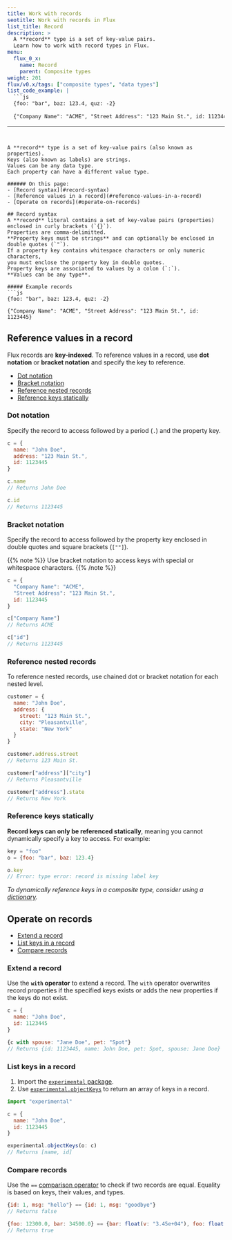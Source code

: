 ```yaml
---
title: Work with records
seotitle: Work with records in Flux
list_title: Record
description: >
  A **record** type is a set of key-value pairs.
  Learn how to work with record types in Flux.
menu:
  flux_0_x:
    name: Record
    parent: Composite types
weight: 201
flux/v0.x/tags: ["composite types", "data types"]
list_code_example: |
  ```js
  {foo: "bar", baz: 123.4, quz: -2}
  
  {"Company Name": "ACME", "Street Address": "123 Main St.", id: 1123445}
  ```
---
```


A **record** type is a set of key-value pairs (also known as properties).
Keys (also known as labels) are strings.
Values can be any data type.
Each property can have a different value type.

###### On this page:
- [Record syntax](#record-syntax)
- [Reference values in a record](#reference-values-in-a-record)
- [Operate on records](#operate-on-records)

## Record syntax
A **record** literal contains a set of key-value pairs (properties) enclosed in curly brackets (`{}`).
Properties are comma-delimitted.
**Property keys must be strings** and can optionally be enclosed in double quotes (`"`).
If a property key contains whitespace characters or only numeric characters,
you must enclose the property key in double quotes.
Property keys are associated to values by a colon (`:`).
**Values can be any type**.

##### Example records
```js
{foo: "bar", baz: 123.4, quz: -2}

{"Company Name": "ACME", "Street Address": "123 Main St.", id: 1123445}
```

## Reference values in a record
Flux records are **key-indexed**.
To reference values in a record, use **dot notation** or **bracket notation**
and specify the key to reference.

- [Dot notation](#dot-notation)
- [Bracket notation](#bracket-notation)
- [Reference nested records](#reference-nested-records)
- [Reference keys statically](#reference-keys-statically)

### Dot notation
Specify the record to access followed by a period (`.`) and the property key.

```js
c = {
  name: "John Doe",
  address: "123 Main St.",
  id: 1123445
}

c.name
// Returns John Doe

c.id
// Returns 1123445
```

### Bracket notation
Specify the record to access followed by the property key enclosed in double
quotes and square brackets (`[""]`).

{{% note %}}
Use bracket notation to access keys with special or whitespace characters.
{{% /note %}}

```js
c = {
  "Company Name": "ACME",
  "Street Address": "123 Main St.",
  id: 1123445
}

c["Company Name"]
// Returns ACME

c["id"]
// Returns 1123445
```

### Reference nested records
To reference nested records, use chained dot or bracket notation for each nested level.

```js
customer = {
  name: "John Doe",
  address: {
    street: "123 Main St.",
    city: "Pleasantville",
    state: "New York"
  }
}

customer.address.street
// Returns 123 Main St.

customer["address"]["city"]
// Returns Pleasantville

customer["address"].state
// Returns New York
```

### Reference keys statically
**Record keys can only be referenced statically**, meaning you cannot dynamically
specify a key to access. For example:

```js
key = "foo"
o = {foo: "bar", baz: 123.4}

o.key
// Error: type error: record is missing label key
```

_To dynamically reference keys in a composite type, consider using a
[dictionary](/flux/v0.x/data-types/composite/dict/)._

## Operate on records

- [Extend a record](#extend-a-record)
- [List keys in a record](#list-keys-in-a-record)
- [Compare records](#compare-records)

### Extend a record
Use the **`with` operator** to extend a record.
The `with` operator overwrites record properties if the specified keys exists or
adds the new properties if the keys do not exist.

```js
c = {
  name: "John Doe",
  id: 1123445
}

{c with spouse: "Jane Doe", pet: "Spot"}
// Returns {id: 1123445, name: John Doe, pet: Spot, spouse: Jane Doe}
```

### List keys in a record
1. Import the [`experimental` package](/flux/v0.x/stdlib/experimental/).
2. Use [`experimental.objectKeys`](/flux/v0.x/stdlib/experimental/objectkeys/)
   to return an array of keys in a record.

```js
import "experimental"

c = {
  name: "John Doe",
  id: 1123445
}

experimental.objectKeys(o: c)
// Returns [name, id]
```

### Compare records
Use the `==` [comparison operator](/flux/v0.x/spec/operators/#comparison-operators)
to check if two records are equal.
Equality is based on keys, their values, and types.

```js
{id: 1, msg: "hello"} == {id: 1, msg: "goodbye"}
// Returns false

{foo: 12300.0, bar: 34500.0} == {bar: float(v: "3.45e+04"), foo: float(v: "1.23e+04")}
// Returns true
```
